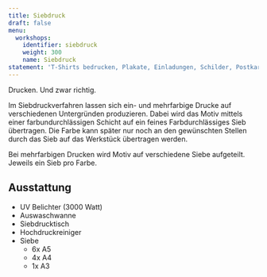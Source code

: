 ```yaml
---
title: Siebdruck
draft: false
menu:
  workshops:
    identifier: siebdruck
    weight: 300
    name: Siebdruck
statement: 'T-Shirts bedrucken, Plakate, Einladungen, Schilder, Postkarten, Visitenkarten, Kunstdrucke'
---
```


Drucken. Und zwar richtig.

Im Siebdruckverfahren lassen sich ein- und mehrfarbige Drucke auf verschiedenen Untergründen produzieren. Dabei wird das Motiv mittels einer farbundurchlässigen Schicht auf ein feines Farbdurchlässiges Sieb übertragen. Die Farbe kann später nur noch an den gewünschten Stellen durch das Sieb auf das Werkstück übertragen werden.

Bei mehrfarbigen Drucken wird Motiv auf verschiedene Siebe aufgeteilt. Jeweils ein Sieb pro Farbe.

## Ausstattung

- UV Belichter (3000 Watt)
- Auswaschwanne
- Siebdrucktisch
- Hochdruckreiniger
- Siebe
  - 6x A5
  - 4x A4
  - 1x A3
